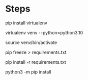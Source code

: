 # Steps

pip install virtualenv

virtualenv venv --python=python3.10

source venv/bin/activate

pip freeze > requirements.txt

pip install -r requirements.txt

python3 -m pip install <package>
